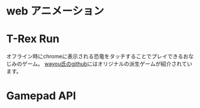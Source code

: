 # web アニメーション

# T-Rex Run
オフライン時にchromeに表示される恐竜をタッチすることでプレイできるおなじみのゲーム。
[wayou氏のgithub](https://github.com/wayou/t-rex-runner)にはオリジナルの派生ゲームが紹介されています。

# Gamepad API
